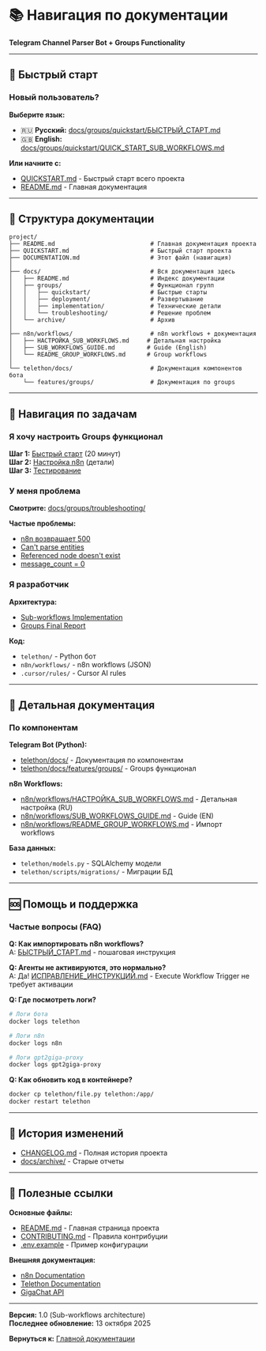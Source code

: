 # 📚 Навигация по документации

**Telegram Channel Parser Bot + Groups Functionality**

---

## 🚀 Быстрый старт

### Новый пользователь?

**Выберите язык:**
- 🇷🇺 **Русский:** [docs/groups/quickstart/БЫСТРЫЙ_СТАРТ.md](docs/groups/quickstart/БЫСТРЫЙ_СТАРТ.md)
- 🇬🇧 **English:** [docs/groups/quickstart/QUICK_START_SUB_WORKFLOWS.md](docs/groups/quickstart/QUICK_START_SUB_WORKFLOWS.md)

**Или начните с:**
- [QUICKSTART.md](QUICKSTART.md) - Быстрый старт всего проекта
- [README.md](README.md) - Главная документация

---

## 📁 Структура документации

```
project/
├── README.md                           # Главная документация проекта
├── QUICKSTART.md                       # Быстрый старт проекта
├── DOCUMENTATION.md                    # Этот файл (навигация)
│
├── docs/                               # Вся документация здесь
│   ├── README.md                       # Индекс документации
│   ├── groups/                         # Функционал групп
│   │   ├── quickstart/                 # Быстрые старты
│   │   ├── deployment/                 # Развертывание
│   │   ├── implementation/             # Технические детали
│   │   └── troubleshooting/            # Решение проблем
│   └── archive/                        # Архив
│
├── n8n/workflows/                      # n8n workflows + документация
│   ├── НАСТРОЙКА_SUB_WORKFLOWS.md     # Детальная настройка
│   ├── SUB_WORKFLOWS_GUIDE.md         # Guide (English)
│   └── README_GROUP_WORKFLOWS.md      # Group workflows
│
└── telethon/docs/                      # Документация компонентов бота
    └── features/groups/                # Документация по groups
```

---

## 🎯 Навигация по задачам

### Я хочу настроить Groups функционал

**Шаг 1:** [Быстрый старт](docs/groups/quickstart/БЫСТРЫЙ_СТАРТ.md) (20 минут)  
**Шаг 2:** [Настройка n8n](n8n/workflows/НАСТРОЙКА_SUB_WORKFLOWS.md) (детали)  
**Шаг 3:** [Тестирование](docs/groups/quickstart/QUICK_TEST_GROUPS.md)

### У меня проблема

**Смотрите:** [docs/groups/troubleshooting/](docs/groups/troubleshooting/)

**Частые проблемы:**
- [n8n возвращает 500](docs/groups/troubleshooting/ПРОВЕРКА_N8N_WORKFLOWS.md)
- [Can't parse entities](docs/groups/troubleshooting/MARKDOWN_ESCAPING_FIX.md)
- [Referenced node doesn't exist](docs/groups/troubleshooting/ИСПРАВЛЕНИЕ_ОШИБКИ_REFERENCED_NODE.md)
- [message_count = 0](docs/groups/troubleshooting/DIGEST_FIX_FINAL.md)

### Я разработчик

**Архитектура:**
- [Sub-workflows Implementation](docs/groups/implementation/SUB_WORKFLOWS_IMPLEMENTATION.md)
- [Groups Final Report](docs/groups/implementation/GROUPS_FINAL_REPORT.md)

**Код:**
- `telethon/` - Python бот
- `n8n/workflows/` - n8n workflows (JSON)
- `.cursor/rules/` - Cursor AI rules

---

## 📖 Детальная документация

### По компонентам

**Telegram Bot (Python):**
- [telethon/docs/](telethon/docs/) - Документация по компонентам
- [telethon/docs/features/groups/](telethon/docs/features/groups/) - Groups функционал

**n8n Workflows:**
- [n8n/workflows/НАСТРОЙКА_SUB_WORKFLOWS.md](n8n/workflows/НАСТРОЙКА_SUB_WORKFLOWS.md) - Детальная настройка (RU)
- [n8n/workflows/SUB_WORKFLOWS_GUIDE.md](n8n/workflows/SUB_WORKFLOWS_GUIDE.md) - Guide (EN)
- [n8n/workflows/README_GROUP_WORKFLOWS.md](n8n/workflows/README_GROUP_WORKFLOWS.md) - Импорт workflows

**База данных:**
- `telethon/models.py` - SQLAlchemy модели
- `telethon/scripts/migrations/` - Миграции БД

---

## 🆘 Помощь и поддержка

### Частые вопросы (FAQ)

**Q: Как импортировать n8n workflows?**  
A: [БЫСТРЫЙ_СТАРТ.md](docs/groups/quickstart/БЫСТРЫЙ_СТАРТ.md) - пошаговая инструкция

**Q: Агенты не активируются, это нормально?**  
A: Да! [ИСПРАВЛЕНИЕ_ИНСТРУКЦИЙ.md](docs/groups/troubleshooting/ИСПРАВЛЕНИЕ_ИНСТРУКЦИЙ.md) - Execute Workflow Trigger не требует активации

**Q: Где посмотреть логи?**
```bash
# Логи бота
docker logs telethon

# Логи n8n
docker logs n8n

# Логи gpt2giga-proxy
docker logs gpt2giga-proxy
```

**Q: Как обновить код в контейнере?**
```bash
docker cp telethon/file.py telethon:/app/
docker restart telethon
```

---

## 📝 История изменений

- [CHANGELOG.md](CHANGELOG.md) - Полная история проекта
- [docs/archive/](docs/archive/) - Старые отчеты

---

## 🔗 Полезные ссылки

**Основные файлы:**
- [README.md](README.md) - Главная страница проекта
- [CONTRIBUTING.md](CONTRIBUTING.md) - Правила контрибуции
- [.env.example](.env.example) - Пример конфигурации

**Внешняя документация:**
- [n8n Documentation](https://docs.n8n.io/)
- [Telethon Documentation](https://docs.telethon.dev/)
- [GigaChat API](https://developers.sber.ru/docs/ru/gigachat/api/overview)

---

**Версия:** 1.0 (Sub-workflows architecture)  
**Последнее обновление:** 13 октября 2025

**Вернуться к:** [Главной документации](docs/README.md)


